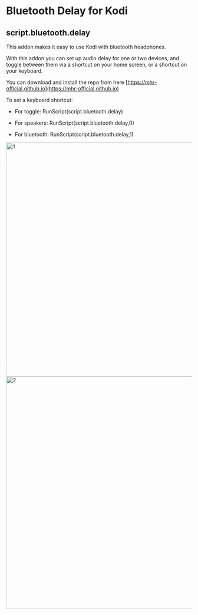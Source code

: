 # Bluetooth Delay for Kodi
## script.bluetooth.delay
This addon makes it easy to use Kodi with bluetooth headphones.

With this addon you can set up audio delay for one or two devices, and toggle between them via a shortcut on your home screen, or a shortcut on your keyboard.

You can download and install the repo from here [https://mhr-official.github.io](https://mhr-official.github.io)

To set a keyboard shortcut:

* For toggle:    RunScript(script.bluetooth.delay)

* For speakers:  RunScript(script.bluetooth.delay,0)

* For bluetooth:  RunScript(script.bluetooth.delay,1)

<img width="633" alt="1" src="https://user-images.githubusercontent.com/75268095/160254406-544b8cee-aff2-472c-8c05-e0d5b8d14109.png">
<img width="630" alt="2" src="https://user-images.githubusercontent.com/75268095/160254407-36d6d65e-a01b-43ab-b697-56a2304700b8.png">
